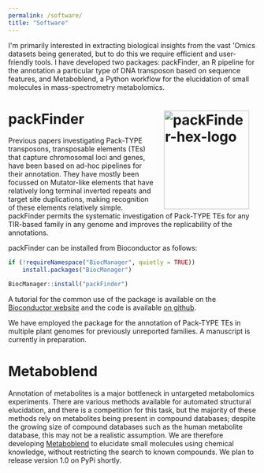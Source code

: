 ```yaml
---
permalink: /software/
title: "Software"
---
```


I'm primarily interested in extracting biological insights from the vast 'Omics datasets being generated, but to do this we require efficient and user-friendly tools. I have developed two packages: packFinder, an R pipeline for the annotation a particular type of DNA transposon based on sequence features, and Metaboblend, a Python workflow for the elucidation of small molecules in mass-spectrometry metabolomics.

# packFinder <img src="https://raw.githubusercontent.com/jackgisby/packFinder/master/inst/packFinder_hex.png" alt="packFinder-hex-logo" align="right" hspace=15px style="width:172.67px;height:200px;"> 

Previous papers investigating Pack-TYPE transposons, transposable elements (TEs) that capture chromosomal loci and genes, have been based on ad-hoc pipelines for their annotation. They have mostly been focussed on Mutator-like elements that have relatively long terminal inverted repeats and target site duplications, making recognition of these elements relatively simple. packFinder permits the systematic investigation of Pack-TYPE TEs for any TIR-based family in any genome and improves the replicability of the annotations. 

packFinder can be installed from Bioconductor as follows:

```r
if (!requireNamespace("BiocManager", quietly = TRUE))
    install.packages("BiocManager")

BiocManager::install("packFinder")
```

A tutorial for the common use of the package is available on the <a href="https://doi.org/doi:10.18129/B9.bioc.packFinder">Bioconductor website</a> and the code is available <a href="https://github.com/jackgisby/packFinder">on github</a>. 

We have employed the package for the annotation of Pack-TYPE TEs in multiple plant genomes for previously unreported families. A manuscript is currently in preparation.

# Metaboblend

Annotation of metabolites is a major bottleneck in untargeted metabolomics experiments. There are various methods available for automated structural elucidation, and there is a competition for this task, but the majority of these methods rely on metabolites being present in compound databases; despite the growing size of compound databases such as the human metabolite database, this may not be a realistic assumption. We are therefore developing <a href="https://github.com/computational-metabolomics/metaboblend">Metaboblend</a> to elucidate small molecules using chemical knowledge, without restricting the search to known compounds. We plan to release version 1.0 on PyPi shortly. 
